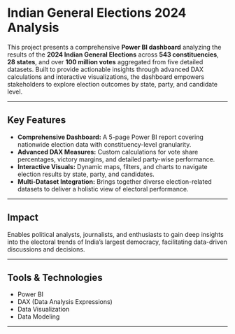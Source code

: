 #  Indian General Elections 2024 Analysis

This project presents a comprehensive **Power BI dashboard** analyzing the results of the **2024 Indian General Elections** across **543 constituencies**, **28 states**, and over **100 million votes** aggregated from five detailed datasets. Built to provide actionable insights through advanced DAX calculations and interactive visualizations, the dashboard empowers stakeholders to explore election outcomes by state, party, and candidate level.

---

##  Key Features

- **Comprehensive Dashboard:** A 5-page Power BI report covering nationwide election data with constituency-level granularity.
- **Advanced DAX Measures:** Custom calculations for vote share percentages, victory margins, and detailed party-wise performance.
- **Interactive Visuals:** Dynamic maps, filters, and charts to navigate election results by state, party, and candidates.
- **Multi-Dataset Integration:** Brings together diverse election-related datasets to deliver a holistic view of electoral performance.

---

##  Impact

Enables political analysts, journalists, and enthusiasts to gain deep insights into the electoral trends of India’s largest democracy, facilitating data-driven discussions and decisions.

---

##  Tools & Technologies

- Power BI  
- DAX (Data Analysis Expressions)  
- Data Visualization  
- Data Modeling

---
